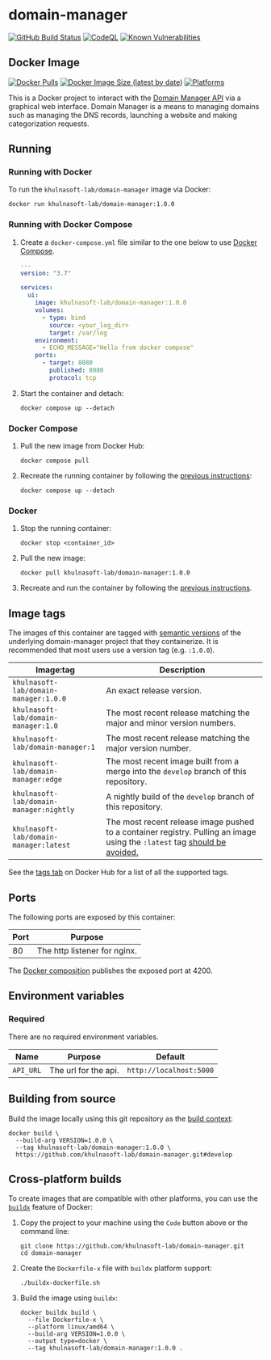 # domain-manager #

[![GitHub Build Status](https://github.com/khulnasoft-lab/domain-manager/workflows/build/badge.svg)](https://github.com/khulnasoft-lab/domain-manager/actions/workflows/build.yml)
[![CodeQL](https://github.com/khulnasoft-lab/domain-manager/workflows/CodeQL/badge.svg)](https://github.com/khulnasoft-lab/domain-manager/actions/workflows/codeql-analysis.yml)
[![Known Vulnerabilities](https://snyk.io/test/github/khulnasoft-lab/domain-manager/badge.svg)](https://snyk.io/test/github/khulnasoft-lab/domain-manager)

## Docker Image ##

[![Docker Pulls](https://img.shields.io/docker/pulls/khulnasoft-lab/domain-manager)](https://hub.docker.com/r/khulnasoft-lab/domain-manager)
[![Docker Image Size (latest by date)](https://img.shields.io/docker/image-size/khulnasoft-lab/domain-manager)](https://hub.docker.com/r/khulnasoft-lab/domain-manager)
[![Platforms](https://img.shields.io/badge/platforms-amd64%20%7C%20arm%2Fv6%20%7C%20arm%2Fv7%20%7C%20arm64%20%7C%20ppc64le%20%7C%20s390x-blue)](https://hub.docker.com/r/khulnasoft-lab/domain-manager/tags)

This is a Docker project to interact with the
[Domain Manager API](https://github.com/khulnasoft-lab/domain-manager-api)
via a graphical web interface. Domain Manager is a means to managing
domains such as managing the DNS records, launching a website and
making categorization requests.

## Running ##

### Running with Docker ###

To run the `khulnasoft-lab/domain-manager` image via Docker:

```console
docker run khulnasoft-lab/domain-manager:1.0.0
```

### Running with Docker Compose ###

1. Create a `docker-compose.yml` file similar to the one below to use [Docker Compose](https://docs.docker.com/compose/).

    ```yaml
    ---
    version: "3.7"

    services:
      ui:
        image: khulnasoft-lab/domain-manager:1.0.0
        volumes:
          - type: bind
            source: <your_log_dir>
            target: /var/log
        environment:
          - ECHO_MESSAGE="Hello from docker compose"
        ports:
          - target: 8080
            published: 8080
            protocol: tcp
    ```

1. Start the container and detach:

    ```console
    docker compose up --detach
    ```

### Docker Compose ###

1. Pull the new image from Docker Hub:

    ```console
    docker compose pull
    ```

1. Recreate the running container by following the [previous instructions](#running-with-docker-compose):

    ```console
    docker compose up --detach
    ```

### Docker ###

1. Stop the running container:

    ```console
    docker stop <container_id>
    ```

1. Pull the new image:

    ```console
    docker pull khulnasoft-lab/domain-manager:1.0.0
    ```

1. Recreate and run the container by following the [previous instructions](#running-with-docker).

## Image tags ##

The images of this container are tagged with [semantic
versions](https://semver.org) of the underlying domain-manager project that they
containerize.  It is recommended that most users use a version tag (e.g.
`:1.0.0`).

| Image:tag | Description |
|-----------|-------------|
|`khulnasoft-lab/domain-manager:1.0.0`| An exact release version. |
|`khulnasoft-lab/domain-manager:1.0`| The most recent release matching the major and minor version numbers. |
|`khulnasoft-lab/domain-manager:1`| The most recent release matching the major version number. |
|`khulnasoft-lab/domain-manager:edge` | The most recent image built from a merge into the `develop` branch of this repository. |
|`khulnasoft-lab/domain-manager:nightly` | A nightly build of the `develop` branch of this repository. |
|`khulnasoft-lab/domain-manager:latest`| The most recent release image pushed to a container registry.  Pulling an image using the `:latest` tag [should be avoided.](https://vsupalov.com/docker-latest-tag/) |

See the [tags tab](https://hub.docker.com/r/khulnasoft-lab/domain-manager/tags) on Docker
Hub for a list of all the supported tags.

## Ports ##

The following ports are exposed by this container:

| Port | Purpose        |
|------|----------------|
| 80 | The http listener for nginx. |

The [Docker composition](docker-compose.yml) publishes the
exposed port at 4200.

## Environment variables ##

### Required ###

There are no required environment variables.

| Name  | Purpose | Default |
|-------|---------|---------|
| `API_URL` | The url for the api. | `http://localhost:5000` |

## Building from source ##

Build the image locally using this git repository as the [build context](https://docs.docker.com/engine/reference/commandline/build/#git-repositories):

```console
docker build \
  --build-arg VERSION=1.0.0 \
  --tag khulnasoft-lab/domain-manager:1.0.0 \
  https://github.com/khulnasoft-lab/domain-manager.git#develop
```

## Cross-platform builds ##

To create images that are compatible with other platforms, you can use the
[`buildx`](https://docs.docker.com/buildx/working-with-buildx/) feature of
Docker:

1. Copy the project to your machine using the `Code` button above
   or the command line:

    ```console
    git clone https://github.com/khulnasoft-lab/domain-manager.git
    cd domain-manager
    ```

1. Create the `Dockerfile-x` file with `buildx` platform support:

    ```console
    ./buildx-dockerfile.sh
    ```

1. Build the image using `buildx`:

    ```console
    docker buildx build \
      --file Dockerfile-x \
      --platform linux/amd64 \
      --build-arg VERSION=1.0.0 \
      --output type=docker \
      --tag khulnasoft-lab/domain-manager:1.0.0 .
    ```